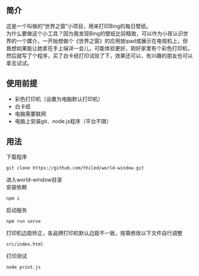 ## 简介
这是一个叫做的“世界之窗”小项目，用来打印Bing的每日壁纸。  
为什么要做这个小工具？因为我发现Bing的壁纸比较精致，可以作为小孩认识世界的一个媒介，一开始想做个《世界之窗》的应用放ipad或展示在电视机上，但我想如果能让她拿在手上端详一会儿，可能体验更好，刚好家里有个彩色打印机，然后就写了个程序，买了白卡纸打印试验了下，效果还可以，有兴趣的朋友也可以拿去试试。   

## 使用前提
- 彩色打印机（设置为电脑默认打印机）
- 白卡纸
- 电脑需要联网
- 电脑上安装git、node.js程序（平台不限）
    
## 用法
下载程序  
    
```
git clone https://github.com/thiled/world-window.git
```
进入world-window目录  
安装依赖
```
npm i
```
启动服务
```
npm run serve
```
打印机边距矫正，各品牌打印机默认边距不一致，按需修改以下文件自行调整
```
src/index.html  
```
打印测试
```
node print.js
```



